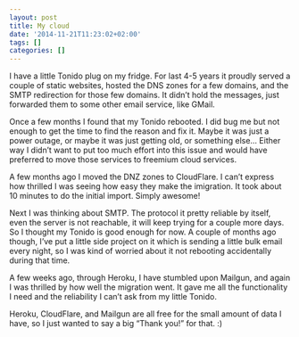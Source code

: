 ```yaml
---
layout: post
title: My cloud
date: '2014-11-21T11:23:02+02:00'
tags: []
categories: []
---
```

I have a little Tonido plug on my fridge. For last 4-5 years it proudly served a couple of static websites, hosted the DNS zones for a few domains, and the SMTP redirection for those few domains. It didn’t hold the messages, just forwarded them to some other email service, like GMail.

Once a few months I found that my Tonido rebooted. I did bug me but not enough to get the time to find the reason and fix it. Maybe it was just a power outage, or maybe it was just getting old, or something else… Either way I didn’t want to put too much effort into this issue and would have preferred to move those services to freemium cloud services.

A few months ago I moved the DNZ zones to CloudFlare. I can’t express how thrilled I was seeing how easy they make the imigration. It took about 10 minutes to do the initial import. Simply awesome!

Next I was thinking about SMTP. The protocol it pretty reliable by itself, even the server is not reachable, it will keep trying for a couple more days. So I thought my Tonido is good enough for now. A couple of months ago though, I’ve put a little side project on it which is sending a little bulk email every night, so I was kind of worried about it not rebooting accidentally during that time.

A few weeks ago, through Heroku, I have stumbled upon Mailgun, and again I was thrilled by how well the migration went. It gave me all the functionality I need and the reliability I can’t ask from my little Tonido.

Heroku, CloudFlare, and Mailgun are all free for the small amount of data I have, so I just wanted to say a big “Thank you!” for that. :)
